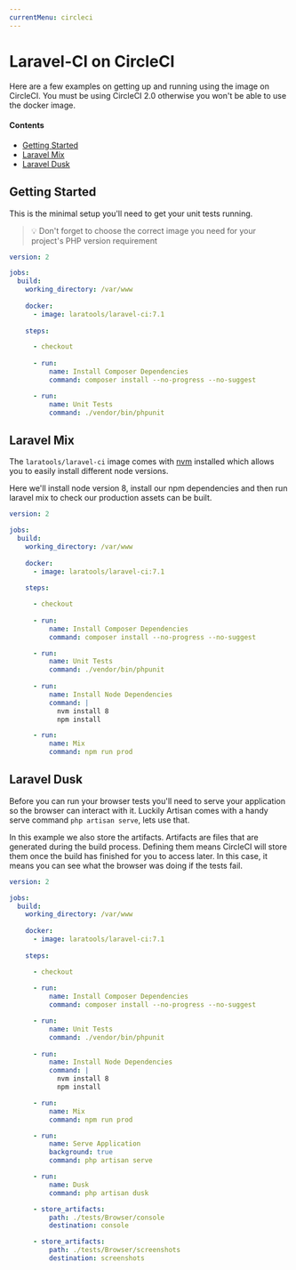 ```yaml
---
currentMenu: circleci
---
```


# Laravel-CI on CircleCI

Here are a few examples on getting up and running using the image on CircleCI.
You must be using CircleCI 2.0 otherwise you won't be able to use the docker image.

#### Contents

* [Getting Started](#getting-started)
* [Laravel Mix](#laravel-mix)
* [Laravel Dusk](#laravel-dusk)

## Getting Started

This is the minimal setup you'll need to get your unit tests running.

> 💡 Don't forget to choose the correct image you need for your project's PHP version requirement

```yaml
version: 2

jobs:
  build:
    working_directory: /var/www
    
    docker:
      - image: laratools/laravel-ci:7.1
      
    steps:

      - checkout
      
      - run:
          name: Install Composer Dependencies
          command: composer install --no-progress --no-suggest

      - run:
          name: Unit Tests
          command: ./vendor/bin/phpunit
```

## Laravel Mix

The `laratools/laravel-ci` image comes with [nvm](https://github.com/creationix/nvm) installed which allows you to easily install different node versions.

Here we'll install node version 8, install our npm dependencies and then run laravel mix to check our production assets can be built.

```yaml
version: 2

jobs:
  build:
    working_directory: /var/www
    
    docker:
      - image: laratools/laravel-ci:7.1
      
    steps:

      - checkout
      
      - run:
          name: Install Composer Dependencies
          command: composer install --no-progress --no-suggest

      - run:
          name: Unit Tests
          command: ./vendor/bin/phpunit
      
      - run:
          name: Install Node Dependencies
          command: |
            nvm install 8
            npm install

      - run:
          name: Mix
          command: npm run prod
``` 

## Laravel Dusk

Before you can run your browser tests you'll need to serve your application so the browser can interact with it.
Luckily Artisan comes with a handy serve command `php artisan serve`, lets use that.

In this example we also store the artifacts. Artifacts are files that are generated during the build process.
Defining them means CircleCI will store them once the build has finished for you to access later.
In this case, it means you can see what the browser was doing if the tests fail.


```yaml
version: 2

jobs:
  build:
    working_directory: /var/www
    
    docker:
      - image: laratools/laravel-ci:7.1
      
    steps:

      - checkout
      
      - run:
          name: Install Composer Dependencies
          command: composer install --no-progress --no-suggest

      - run:
          name: Unit Tests
          command: ./vendor/bin/phpunit
          
      - run:
          name: Install Node Dependencies
          command: |
            nvm install 8
            npm install

      - run:
          name: Mix
          command: npm run prod

      - run:
          name: Serve Application
          background: true
          command: php artisan serve

      - run:
          name: Dusk
          command: php artisan dusk

      - store_artifacts:
          path: ./tests/Browser/console
          destination: console

      - store_artifacts:
          path: ./tests/Browser/screenshots
          destination: screenshots
``` 